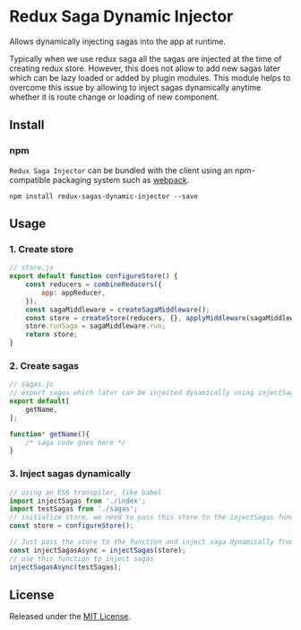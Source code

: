 # Redux Saga Dynamic Injector

Allows dynamically injecting sagas into the app at runtime.

Typically when we use redux saga all the sagas are injected at the time of creating redux store. However, this does not allow to add new sagas later which can be lazy loaded or added by plugin modules. This module helps to overcome this issue by allowing to inject sagas dynamically anytime whether it is route change or loading of new component.

## Install

### npm

`Redux Saga Injector` can be bundled with the client using an
npm-compatible packaging system such as [webpack](http://webpack.github.io/).

```
npm install redux-sagas-dynamic-injector --save
```

## Usage

### 1. Create store
```javascript
// store.js 
export default function configureStore() {
    const reducers = combineReducers({
        app: appReducer,
    });
    const sagaMiddleware = createSagaMiddleware();
    const store = createStore(reducers, {}, applyMiddleware(sagaMiddleware));
    store.runSaga = sagaMiddleware.run;
    return store;
}
```

### 2. Create sagas
```javascript
// sagas.js 
// export sagas which later can be injected dynamically using injectSagas function
export default[
    getName,
];

function* getName(){
    /* saga code goes here */
}
```

### 3. Inject sagas dynamically
```javascript
// using an ES6 transpiler, like babel
import injectSagas from './index';
import testSagas from './sagas';
// initialize store, we need to pass this store to the injectSagas function
const store = configureStore();

// Just pass the store to the function and inject saga dynamically from any part of the application
const injectSagasAsync = injectSagas(store);
// use this function to inject sagas
injectSagasAsync(testSagas);
```

## License
Released under the [MIT License](http://www.opensource.org/licenses/MIT).
